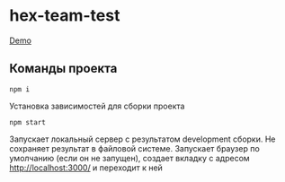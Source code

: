 # hex-team-test

[Demo](https://hex-team-test.vercel.app/)

## Команды проекта

`npm i`

Установка зависимостей для сборки проекта

`npm start`

Запускает локальный сервер с результатом development cборки. Не сохраняет результат в файловой системе. Запускает браузер по умолчанию (если он не запущен), создает вкладку с адресом <http://localhost:3000/> и переходит к ней
